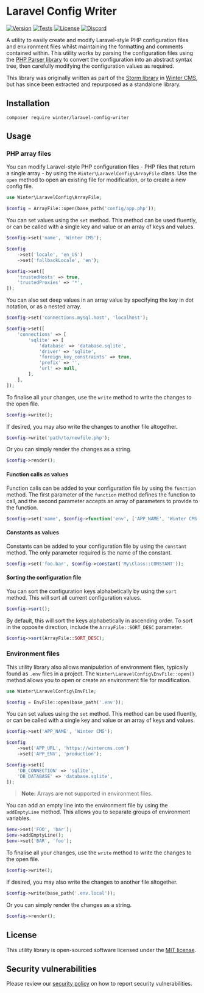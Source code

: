 # Laravel Config Writer

[![Version](https://img.shields.io/github/v/release/wintercms/laravel-config-writer?sort=semver&style=flat-square)](https://github.com/wintercms/laravel-config-writer/releases)
[![Tests](https://img.shields.io/github/workflow/status/wintercms/laravel-config-writer/Tests/develop?label=tests&style=flat-square)](https://github.com/wintercms/laravel-config-writer/actions)
[![License](https://img.shields.io/github/license/winter/laravel-config-writer?label=open%20source&style=flat-square)](https://packagist.org/packages/winter/laravel-config-writer)
[![Discord](https://img.shields.io/discord/816852513684193281?label=discord&style=flat-square)](https://discord.gg/D5MFSPH6Ux)

A utility to easily create and modify Laravel-style PHP configuration files and environment files whilst maintaining the formatting and comments contained within. This utility works by parsing the configuration files using the [PHP Parser library](https://github.com/nikic/php-parser) to convert the configuration into an abstract syntax tree, then carefully modifying the configuration values as required.

This library was originally written as part of the [Storm library](https://github.com/wintercms/storm) in [Winter CMS](https://wintercms.com), but has since been extracted and repurposed as a standalone library.

## Installation

```
composer require winter/laravel-config-writer
```

## Usage

### PHP array files

You can modify Laravel-style PHP configuration files - PHP files that return a single array - by using the `Winter\LaravelConfig\ArrayFile` class. Use the `open` method to open an existing file for modification, or to create a new config file.

```php
use Winter\LaravelConfig\ArrayFile;

$config = ArrayFile::open(base_path('config/app.php'));
```

You can set values using the `set` method. This method can be used fluently, or can be called with a single key and value or an array of keys and values.

```php
$config->set('name', 'Winter CMS');

$config
    ->set('locale', 'en_US')
    ->set('fallbackLocale', 'en');

$config->set([
    'trustedHosts' => true,
    'trustedProxies' => '*',
]);
```

You can also set deep values in an array value by specifying the key in dot notation, or as a nested array.

```php
$config->set('connections.mysql.host', 'localhost');

$config->set([
    'connections' => [
        'sqlite' => [
            'database' => 'database.sqlite',
            'driver' => 'sqlite',
            'foreign_key_constraints' => true,
            'prefix' => '',
            'url' => null,
        ],
    ],
]);
```

To finalise all your changes, use the `write` method to write the changes to the open file.

```php
$config->write();
```

If desired, you may also write the changes to another file altogether.

```php
$config->write('path/to/newfile.php');
```

Or you can simply render the changes as a string.

```php
$config->render();
```

#### Function calls as values

Function calls can be added to your configuration file by using the `function` method. The first parameter of the `function` method defines the function to call, and the second parameter accepts an array of parameters to provide to the function.

```php
$config->set('name', $config->function('env', ['APP_NAME', 'Winter CMS']));
```

#### Constants as values

Constants can be added to your configuration file by using the `constant` method. The only parameter required is the name of the constant.

```php
$config->set('foo.bar', $config->constant('My\Class::CONSTANT'));
```

#### Sorting the configuration file

You can sort the configuration keys alphabetically by using the `sort` method. This will sort all current configuration values.

```php
$config->sort();
```

By default, this will sort the keys alphabetically in ascending order. To sort in the opposite direction, include the `ArrayFile::SORT_DESC` parameter.

```php
$config->sort(ArrayFile::SORT_DESC);
```

### Environment files

This utility library also allows manipulation of environment files, typically found as `.env` files in a project. The `Winter\LaravelConfig\EnvFile::open()` method allows you to open or create an environment file for modification.

```php
use Winter\LaravelConfig\EnvFile;

$config = EnvFile::open(base_path('.env'));
```

You can set values using the `set` method. This method can be used fluently, or can be called with a single key and value or an array of keys and values.

```php
$config->set('APP_NAME', 'Winter CMS');

$config
    ->set('APP_URL', 'https://wintercms.com')
    ->set('APP_ENV', 'production');

$config->set([
    'DB_CONNECTION' => 'sqlite',
    'DB_DATABASE' => 'database.sqlite',
]);
```

> **Note:** Arrays are not supported in environment files.

You can add an empty line into the environment file by using the `addEmptyLine` method. This allows you to separate groups of environment variables.

```php
$env->set('FOO', 'bar');
$env->addEmptyLine();
$env->set('BAR', 'foo');
```

To finalise all your changes, use the `write` method to write the changes to the open file.

```php
$config->write();
```

If desired, you may also write the changes to another file altogether.

```php
$config->write(base_path('.env.local'));
```

Or you can simply render the changes as a string.

```php
$config->render();
```

## License

This utility library is open-sourced software licensed under the [MIT license](https://opensource.org/licenses/MIT).

## Security vulnerabilities

Please review our [security policy](https://github.com/wintercms/winter/security/policy) on how to report security vulnerabilities.
